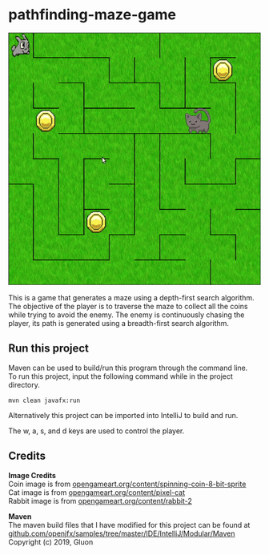 # pathfinding-maze-game
![Pathfinding Maze Game Demo](demo/demo.gif)  

This is a game that generates a maze using a depth-first search algorithm. The objective of the player is to traverse the maze to collect all the coins while trying to avoid the enemy. The enemy is continuously chasing the player, its path is generated using a breadth-first search algorithm.


## Run this project  
Maven can be used to build/run this program through the command line.  
To run this project, input the following command while in the project directory.

    mvn clean javafx:run

Alternatively this project can be imported into IntelliJ to  build and run.

The w, a, s, and d keys are used to control the player.

## Credits
**Image Credits**  
Coin image is from [opengameart.org/content/spinning-coin-8-bit-sprite](https://opengameart.org/content/spinning-coin-8-bit-sprite)  
Cat image is from [opengameart.org/content/pixel-cat](https://opengameart.org/content/pixel-cat)  
Rabbit image is from [opengameart.org/content/rabbit-2](https://opengameart.org/content/rabbit-2)

**Maven**  
The maven build files that I have modified for this project can be found at  
[github.com/openjfx/samples/tree/master/IDE/IntelliJ/Modular/Maven](https://github.com/openjfx/samples/tree/master/IDE/IntelliJ/Modular/Maven)   Copyright (c) 2019, Gluon
